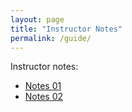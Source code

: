 ```yaml
---
layout: page
title: "Instructor Notes"
permalink: /guide/
---
```

Instructor notes:
  - [Notes 01](../intro-01-instr-notes.md)
  - [Notes 02](../intro-02-instr-notes.md)
